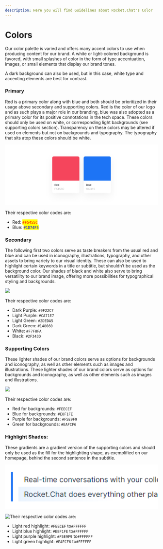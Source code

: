 ```yaml
---
description: Here you will find Guidelines about Rocket.Chat's Color
---
```


# Colors

Our color palette is varied and offers many accent colors to use when producing content for our brand. A white or light-colored background is favored, with small splashes of color in the form of type accentuation, images, or small elements that display our brand tones.

A dark background can also be used, but in this case, white type and accenting elements are best for contrast.

### Primary

Red is a primary color along with blue and both should be prioritized in their usage above secondary and supporting colors. Red is the color of our logo and as such plays a major role in our branding, blue was also adopted as a primary color for its positive connotations in the tech space. These colors should only be used on white, or corresponding light backgrounds (see supporting colors section). Transparency on these colors may be altered if used on elements but not on backgrounds and typography. The typography that sits atop these colors should be white.

![](<../../.gitbook/assets/image (671).png>)

Their respective color codes are:

* Red: <mark style="color:red;">`#F5455C`</mark>
* Blue: <mark style="color:blue;">`#1D74F5`</mark>

### Secondary

The following first two colors serve as taste breakers from the usual red and blue and can be used in iconography, illustrations, typography, and other assets to bring variety to our visual identity. These can also be used to highlight certain keywords in a title or subtitle, but shouldn’t be used as the background color. Our shades of black and white also serve to bring versatility to our brand image, offering more possibilities for typographical styling and backgrounds.

![](<../../.gitbook/assets/image (623).png>)

Their respective color codes are:

* Dark Purple: `#9F22C7`
* Light Purple: `#CA71E7`
* Light Green: `#2DEDA5`
* Dark Green: `#148660`
* White: `#F7F8FA`
* Black: `#2F343D`

### Supporting Colors

These lighter shades of our brand colors serve as options for backgrounds and iconography, as well as other elements such as images and illustrations. These lighter shades of our brand colors serve as options for backgrounds and iconography, as well as other elements such as images and illustrations.

![](<../../.gitbook/assets/image (624).png>)

Their respective color codes are:

* Red for backgrounds: `#FEECEF`
* Blue for backgrounds: `#E8F1FE`
* Purple for backgrounds: `#F5E9F9`
* Green for backgrounds: `#EAFCF6`

### Highlight Shades:

These gradients are a gradient version of the supporting colors and should only be used as the fill for the highlighting shape, as exemplified on our homepage, behind the second sentence in the subtitle.

![](<../../.gitbook/assets/image (679).png>)

![Their respective color codes are:](<../../.gitbook/assets/image (678).png>)

* Light red highlight: `#FEECEF` to`#FFFFFF`
* Light blue highlight: `#E8F1FE` to`#FFFFFF`
* Light purple highlight: `#F5E9F9` to`#FFFFFF`
* Light green highlight: `#EAFCF6` to`#FFFFFF`
